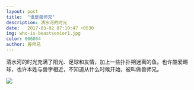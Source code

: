 ```yaml
---
layout: post
title:  "谁是兽师兄"
description: 清水河的时光
date:   2017-03-02 07:10:47 +0530
img: who-is-beastsenior1.jpg
color: 006064
author: 兽师兄
---
```

清水河的时光充满了阳光、足球和友情，加上一些扑扑朔迷离的鱼。也许酷爱踢球，也许本姓与兽字相近，不知道从什么时候开始，被叫做兽师兄。

![]({{site.baseurl}}/images/who-is-beastsenior2.jpg)